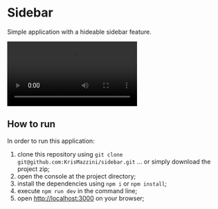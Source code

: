 # Sidebar

Simple application with a hideable sidebar feature.

![Sidebar](https://user-images.githubusercontent.com/93556620/179327886-b6fb548c-8544-4859-ba88-fbadc0dd4021.mov)

## How to run

In order to run this application: 

1. clone this repository using ```git clone git@github.com:KrisMazzini/sidebar.git``` ... or simply download the project zip;
2. open the console at the project directory;
3. install the dependencies using ```npm i``` or ```npm install```;
4. execute ```npm run dev``` in the command line;
5. open <http://localhost:3000> on your browser;